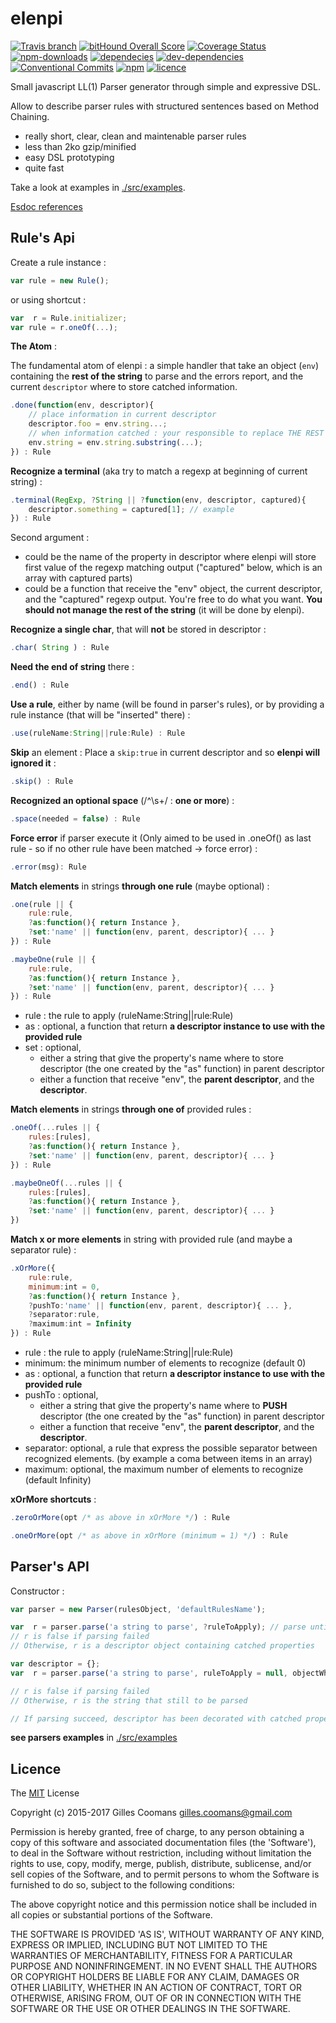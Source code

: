 # elenpi

[![Travis branch](https://img.shields.io/travis/nomocas/elenpi/master.svg)](https://travis-ci.org/nomocas/elenpi)
[![bitHound Overall Score](https://www.bithound.io/github/nomocas/elenpi/badges/score.svg)](https://www.bithound.io/github/nomocas/elenpi)
[![Coverage Status](https://coveralls.io/repos/github/nomocas/elenpi/badge.svg?branch=master)](https://coveralls.io/github/nomocas/elenpi?branch=master)
[![npm-downloads](https://img.shields.io/npm/dm/elenpi.svg)]()
[![dependecies](https://img.shields.io/david/nomocas/elenpi.svg)]()
[![dev-dependencies](https://img.shields.io/david/dev/nomocas/elenpi.svg)]()
[![Conventional Commits](https://img.shields.io/badge/Conventional%20Commits-1.0.0-yellow.svg)](https://conventionalcommits.org)
[![npm](https://img.shields.io/npm/v/elenpi.svg)]()
[![licence](https://img.shields.io/npm/l/elenpi.svg)]()

Small javascript LL(1) Parser generator through simple and expressive DSL. 

Allow to describe parser rules with structured sentences based on Method Chaining.

- really short, clear, clean and maintenable parser rules
- less than 2ko gzip/minified
- easy DSL prototyping
- quite fast

Take a look at examples in [./src/examples](https://github.com/nomocas/elenpi/tree/master/src/examples).

[Esdoc references](https://doc.esdoc.org/github.com/nomocas/elenpi/)

## Rule's Api

Create a rule instance : 

```javascript
var rule = new Rule();
```

or using shortcut :

```javascript
var  r = Rule.initializer;
var rule = r.oneOf(...);
```

__The Atom__ : 

The fundamental atom of elenpi : a simple handler that take an object (`env`) containing the __rest of the string__ to parse and the errors report, and the current `descriptor` where to store catched information.
```javascript
.done(function(env, descriptor){
	// place information in current descriptor
	descriptor.foo = env.string...;
	// when information catched : your responsible to replace THE REST of the string in env.
	env.string = env.string.substring(...);
}) : Rule
```

__Recognize a terminal__ (aka try to match a regexp at beginning of current string) :
```javascript
.terminal(RegExp, ?String || ?function(env, descriptor, captured){
	descriptor.something = captured[1]; // example
}) : Rule
```
Second argument : 
- could be the name of the property in descriptor where elenpi will store first value of the regexp matching output ("captured" below, which is an array with captured parts)
- could be a function that receive the "env" object, the current descriptor, and the "captured" regexp output. You're free to do what you want. __You should not manage the rest of the string__ (it will be done by elenpi).


__Recognize a single char__, that will __not__ be stored in descriptor :
```javascript
.char( String ) : Rule
```

__Need the end of string__ there :
```javascript
.end() : Rule
```

__Use a rule__, either by name (will be found in parser's rules), or by providing a rule instance (that will be "inserted" there) :
```javascript
.use(ruleName:String||rule:Rule) : Rule
```

__Skip__ an element : Place a `skip:true` in current descriptor and so __elenpi will ignored it__ :
```javascript
.skip() : Rule
```

__Recognized an optional space__ (/^\s+/ : __one or more__) :
```javascript
.space(needed = false) : Rule
```

__Force error__ if parser execute it (Only aimed to be used in .oneOf() as last rule - so if no other rule have been matched -> force error) :
```javascript
.error(msg): Rule
```


__Match elements__ in strings __through one rule__ (maybe optional) :
```javascript
.one(rule || { 
	rule:rule, 
	?as:function(){ return Instance }, 
	?set:'name' || function(env, parent, descriptor){ ... } 
}) : Rule
```

```javascript
.maybeOne(rule || { 
	rule:rule, 
	?as:function(){ return Instance }, 
	?set:'name' || function(env, parent, descriptor){ ... } 
}) : Rule
```

- rule : the rule to apply (ruleName:String||rule:Rule)
- as : optional, a function that return __a descriptor instance to use with the provided rule__
- set : optional, 
	- either a string that give the property's name where to store descriptor (the one created by the "as" function) in parent descriptor
	- either a function that receive "env", the __parent descriptor__, and the __descriptor__.


__Match elements__ in strings __through one of__ provided rules :
```javascript
.oneOf(...rules || { 
	rules:[rules], 
	?as:function(){ return Instance }, 
	?set:'name' || function(env, parent, descriptor){ ... } 
}) : Rule
```

```javascript
.maybeOneOf(...rules || {
	rules:[rules], 
	?as:function(){ return Instance }, 
	?set:'name' || function(env, parent, descriptor){ ... } 
})
```


__Match x or more elements__ in string with provided rule (and maybe a separator rule) :
```javascript
.xOrMore({ 
	rule:rule,
	minimum:int = 0,
	?as:function(){ return Instance }, 
	?pushTo:'name' || function(env, parent, descriptor){ ... },
	?separator:rule,
	?maximum:int = Infinity
}) : Rule
```

- rule : the rule to apply (ruleName:String||rule:Rule)
- minimum: the minimum number of elements to recognize (default 0)
- as : optional, a function that return __a descriptor instance to use with the provided rule__
- pushTo : optional, 
	- either a string that give the property's name where to __PUSH__ descriptor (the one created by the "as" function) in parent descriptor
	- either a function that receive "env", the __parent descriptor__, and the __descriptor__.
- separator: optional, a rule that express the possible separator between recognized elements. (by example a coma between items in an array) 
- maximum: optional, the maximum number of elements to recognize (default Infinity)



__xOrMore shortcuts__ : 
```javascript
.zeroOrMore(opt /* as above in xOrMore */) : Rule
```

```javascript
.oneOrMore(opt /* as above in xOrMore (minimum = 1) */) : Rule
```


## Parser's API

Constructor :
```javascript
var parser = new Parser(rulesObject, 'defaultRulesName');
```


```javascript
var  r = parser.parse('a string to parse', ?ruleToApply); // parse until the end of string
// r is false if parsing failed
// Otherwise, r is a descriptor object containing catched properties
```


```javascript
var descriptor = {};
var  r = parser.parse('a string to parse', ruleToApply = null, objectWhereStoreTokens = null);

// r is false if parsing failed
// Otherwise, r is the string that still to be parsed

// If parsing succeed, descriptor has been decorated with catched properties
```

__see parsers examples__ in [./src/examples](https://github.com/nomocas/elenpi/tree/master/src/examples)

## Licence

The [MIT](http://opensource.org/licenses/MIT) License

Copyright (c) 2015-2017 Gilles Coomans <gilles.coomans@gmail.com>

Permission is hereby granted, free of charge, to any person obtaining a copy of this software and associated documentation files (the 'Software'), to deal in the Software without restriction, including without limitation the rights to use, copy, modify, merge, publish, distribute, sublicense, and/or sell copies of the Software, and to permit persons to whom the Software is furnished to do so, subject to the following conditions:

The above copyright notice and this permission notice shall be included in all copies or substantial portions of the Software.

THE SOFTWARE IS PROVIDED 'AS IS', WITHOUT WARRANTY OF ANY KIND, EXPRESS OR IMPLIED, INCLUDING BUT NOT LIMITED TO THE WARRANTIES OF MERCHANTABILITY, FITNESS FOR A PARTICULAR PURPOSE AND NONINFRINGEMENT. IN NO EVENT SHALL THE AUTHORS OR COPYRIGHT HOLDERS BE LIABLE FOR ANY CLAIM, DAMAGES OR OTHER LIABILITY, WHETHER IN AN ACTION OF CONTRACT, TORT OR OTHERWISE, ARISING FROM, OUT OF OR IN CONNECTION WITH THE SOFTWARE OR THE USE OR OTHER DEALINGS IN THE SOFTWARE.
